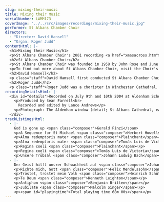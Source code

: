 ```yaml
---
slug: mixing-their-music
title: Mixing their Music
serialNumber: LAMM173
coverImage: "../../src/images/recordings/mixing-their-music.jpg"
performer: St Albans Chamber Choir
directors:
  - "Director: David Hansell"
  - "Organ: Roger Judd"
contentHtml: |-
  <h1>Mixing their Music</h1>
  <p>St Albans Chamber Choir's 2001 recording <a href="xmasacross.htm">Christmas across the Centuries</a> was a tightly themed programme not just of Christmas music but also of paired settings of the same text from widely contrasting historical periods. This present issue is a more varied anthology selected from the Choir's core repertoire of unaccompanied or organ accompanied music from circa 1600 to the present day. If there is a sub-theme running through the programme it is that of music for double choir. This means that instead of being divided into the standard four (SATB) vocal parts, each of those parts is divided to produce two four part ensembles which composers can combine and contrast in a variety of ways. The origins of this practice were in liturgical music, which from earliest times has used antiphonal devices of various kinds - either a soloist or a small ensemble singing in alternation with the main body of worshippers or the available forces being divided into two or more equal groups.</p>
  <h2>St Albans Chamber Choir</h2>
  <p>St Albans Chamber Choir was founded in 1958 by John Rose and June Pepin (née Clark) with the aim of achieving the highest standards of performance in programmes of both familiar and less well known music. Its repertoire ranges from music of the fifteenth century to works commissioned by the Choir from contemporary composers, including Nicola LeFanu, John Joubert, John Tavener and most recently Malcolm Singer. Acclaimed for its a cappella singing, the Choir also works regularly with professional instrumentalists, orchestras and soloists. Among its awards, the Choir won in 1994 a coveted BT Innovations Award for its mixed-media event Images, featuring music from and inspired by the Russian Orthodox Church together with an exhibition of icons. In 1999 the Choir was awarded an Eastern Arts Voluntary Music Development Grant to develop its programming and commission a major new work. This enabled the Choir to explore Jewish and Christian responses to the scriptures in music, and Malcolm Singer, former conductor of the leading Jewish choir, Zemel, was invited to compose a work for the two choirs together. This resulted in a cantata The Mask of Esther, which received its world premiere at St Albans Abbey in May 2001, and its first London performance in January 2002. The choir performs both locally and further afield, and also makes regular visits to Germany through its 35-year association with the Wormser Kantorei from St Albans' twin town, Worms. The Choir's first CD, <a href="xmasacross.htm">Christmas across the Centuries</a>, a sequence of beautiful music featuring medieval and modern versions of Christmas texts, was released in 2001.</p>
  <p>To find out more about St Albans Chamber Choir, visit the Choir's <a href="http://www.stalbanschamberchoir.org.uk/">website</a>.</p>
  <h2>David Hansell</h2>
  <p class="staff">David Hansell first conducted St Albans Chamber Choir as a guest in early 1997 and was then offered the permanent appointment in the autumn of the same year. He is a graduate of Durham University (first and research degrees), and also holds diplomas in organ playing and choral conducting. Although he freely admits to a particular enthusiasm for seventeenth and eighteenth century music, his repertoire is extremely wide-ranging, from Gregorian chant to new commissions, as this programme demonstrates. As a conductor and continuo player David has performed throughout Europe and has toured the USA three times - he is particularly pleased to have conducted in both New York's cathedrals. In his other lives David is Director of Music at Putney High School, conducts the Esher-based Ripieno Choir, edits music by Marc-Antoine Charpentier and is a regular contributor to the specialist magazine Early Music Review.</p>
  <h2>Roger Judd</h2>
  <p class="staff">Roger Judd was a chorister in Winchester Cathedral, and continued his musical career as organ scholar at Pembroke College, Cambridge, where he studied with Sir David Willcocks. He was Assistant Organist of Ely Cathedral, and Master of the Music at St Michael's College Tenbury, before moving to Windsor Castle in 1985. As Assistant Organist of St George's Chapel he accompanies the Chapel choir in their services, broadcasts, recordings and concerts. In 2002-3 he was Acting Director of Music of the Chapel. He is organ tutor at Royal Holloway College and a piano tutor at Eton College. He performs widely as a soloist and continuo player, and has made a number of solo CDs.</p>
recordingDetailsHtml: |-
  <div id="details">Recorded on July 9th and 10th 2004 at Aldenham School Chapel, Elstree, Hertfordshire, by kind permission of the Headmaster and the Chaplain.
    <p>Produced by Sean Farrell<br>
      Recorded and edited by Lance Andrews</p>
    <p>Photograph: The Aldenham window (detail; St Albans Cathedral, east wall of the Saint's chapel) by David Kelsall</p>
  </div>
trackListingsHtml:
  - |-
    God is gone up <span class="composer">Gerald Finzi</span>
    <p>A Sequence for St Michael <span class="composer">Herbert Howells</span></p>
    <p>Alma redemptoris mater <span class="composer">Plainchant</span></p>
    <p>Alma redemptoris mater <span class="composer">Tomás Luis de Victoria</span></p>
    <p>Regina coeli <span class="composer">Plainchant</span></p>
    <p>Regina coeli <span class="composer">Tomás Luis de Victoria</span></p>
    <p>Unsere Trübsal <span class="composer">Johann Ludwig Bach</span></p>
  - |-
    Der Geist hilft unsrer Schwachheit auf <span class="composer">Johann Sebastian Bach</span>
    <p>Richte mich, Gott <span class="composer">Felix Mendelssohn</span></p>
    <p>Tröstet, tröstet mein Volk <span class="composer">Heinrich Schütz</span></p>
    <p>Te Deum <span class="composer">Kenneth Leighton</span></p>
    <p>Antiphon <span class="composer">Benjamin Britten</span></p>
    <p>Jubilate <span class="composer">Malcolm Singer</span></p>
    <p><span id="playingtime">Total playing time 68m 00s</span></p>
---
```

